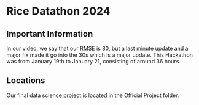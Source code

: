 # Rice Datathon 2024
## Important Information 
In our video, we say that our RMSE is 80, but a last minute update and a major fix made it go into the 30s which is a major update. This Hackathon was from January 19th to January 21, consisting of around 36 hours. 
## Locations
Our final data science project is located in the Official Project folder.
